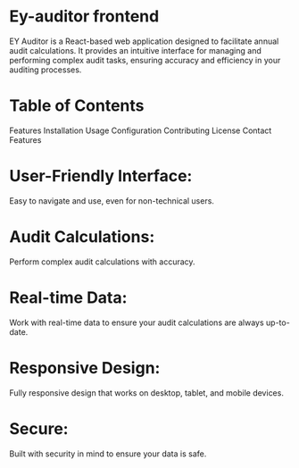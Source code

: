 # Ey-auditor frontend

EY Auditor is a React-based web application designed to facilitate annual audit calculations. It provides an intuitive interface for managing and performing complex audit tasks, ensuring accuracy and efficiency in your auditing processes.

# Table of Contents
  Features
  Installation
  Usage
  Configuration
  Contributing
  License
  Contact
  Features
# User-Friendly Interface: 
  Easy to navigate and use, even for non-technical users.
# Audit Calculations: 
  Perform complex audit calculations with accuracy.
# Real-time Data: 
  Work with real-time data to ensure your audit calculations are always up-to-date.
# Responsive Design: 
  Fully responsive design that works on desktop, tablet, and mobile devices.
# Secure: 
  Built with security in mind to ensure your data is safe.
